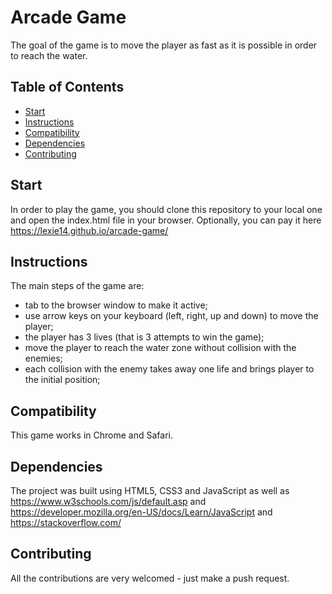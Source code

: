 # Arcade Game
The goal of the game is to move the player as fast as it is possible in order to reach the water.

## Table of Contents

* [Start](#start)
* [Instructions](#instructions)
* [Compatibility](#contributing)
* [Dependencies](#contributing)
* [Contributing](#contributing)

## Start
In order to play the game, you should clone this repository to your local one and open the index.html file in your browser. Optionally, you can pay it here https://lexie14.github.io/arcade-game/

## Instructions

The main steps of the game are:
* tab to the browser window to make it active;
* use arrow keys on your keyboard (left, right, up and down) to move the player;
* the player has 3 lives (that is 3 attempts to win the game);
* move the player to reach the water zone without collision with the enemies;
* each collision with the enemy takes away one life and brings player to the initial position;

## Compatibility
This game works in Chrome and Safari.

## Dependencies
The project was built using HTML5, CSS3 and JavaScript as well as https://www.w3schools.com/js/default.asp and https://developer.mozilla.org/en-US/docs/Learn/JavaScript and https://stackoverflow.com/

## Contributing
All the contributions are very welcomed - just make a push request.
